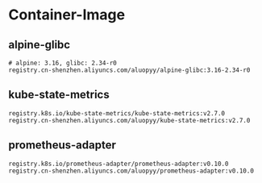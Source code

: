 # Container-Image
## alpine-glibc
```
# alpine: 3.16, glibc: 2.34-r0
registry.cn-shenzhen.aliyuncs.com/aluopyy/alpine-glibc:3.16-2.34-r0
```
## kube-state-metrics
```
registry.k8s.io/kube-state-metrics/kube-state-metrics:v2.7.0
registry.cn-shenzhen.aliyuncs.com/aluopyy/kube-state-metrics:v2.7.0
```
## prometheus-adapter
```
registry.k8s.io/prometheus-adapter/prometheus-adapter:v0.10.0
registry.cn-shenzhen.aliyuncs.com/aluopyy/prometheus-adapter:v0.10.0
```
